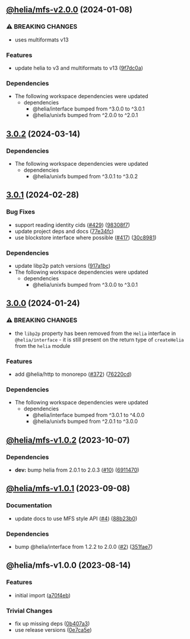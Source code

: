 ## [@helia/mfs-v2.0.0](https://github.com/ipfs/helia-mfs/compare/@helia/mfs-v1.0.2...@helia/mfs-v2.0.0) (2024-01-08)


### ⚠ BREAKING CHANGES

* uses multiformats v13

### Features

* update helia to v3 and multiformats to v13 ([9f7dc0a](https://github.com/ipfs/helia-mfs/commit/9f7dc0a0581524531501fc062fefb6ba26d99c02))

### Dependencies

* The following workspace dependencies were updated
  * dependencies
    * @helia/interface bumped from ^3.0.0 to ^3.0.1
    * @helia/unixfs bumped from ^2.0.0 to ^2.0.1

## [3.0.2](https://github.com/ipfs/helia/compare/mfs-v3.0.1...mfs-v3.0.2) (2024-03-14)


### Dependencies

* The following workspace dependencies were updated
  * dependencies
    * @helia/unixfs bumped from ^3.0.1 to ^3.0.2

## [3.0.1](https://github.com/ipfs/helia/compare/mfs-v3.0.0...mfs-v3.0.1) (2024-02-28)


### Bug Fixes

* support reading identity cids ([#429](https://github.com/ipfs/helia/issues/429)) ([98308f7](https://github.com/ipfs/helia/commit/98308f77488b8196b2d18f78f05ecd2d37456834))
* update project deps and docs ([77e34fc](https://github.com/ipfs/helia/commit/77e34fc115cbfb82585fd954bcf389ecebf655bc))
* use blockstore interface where possible ([#417](https://github.com/ipfs/helia/issues/417)) ([30c8981](https://github.com/ipfs/helia/commit/30c8981934ffba72d572a7b8b2712ec93b7f4d31))


### Dependencies

* update libp2p patch versions ([917a1bc](https://github.com/ipfs/helia/commit/917a1bceb9e9b56428a15dc3377a963f06affd12))
* The following workspace dependencies were updated
  * dependencies
    * @helia/unixfs bumped from ^3.0.0 to ^3.0.1

## [3.0.0](https://github.com/ipfs/helia/compare/mfs-v2.0.1...mfs-v3.0.0) (2024-01-24)


### ⚠ BREAKING CHANGES

* the `libp2p` property has been removed from the `Helia` interface in `@helia/interface` - it is still present on the return type of `createHelia` from the `helia` module

### Features

* add @helia/http to monorepo ([#372](https://github.com/ipfs/helia/issues/372)) ([76220cd](https://github.com/ipfs/helia/commit/76220cd5adf45af7fa61fd0a1321de4722b744d6))


### Dependencies

* The following workspace dependencies were updated
  * dependencies
    * @helia/interface bumped from ^3.0.1 to ^4.0.0
    * @helia/unixfs bumped from ^2.0.1 to ^3.0.0

## [@helia/mfs-v1.0.2](https://github.com/ipfs/helia-mfs/compare/@helia/mfs-v1.0.1...@helia/mfs-v1.0.2) (2023-10-07)


### Dependencies

* **dev:** bump helia from 2.0.1 to 2.0.3 ([#10](https://github.com/ipfs/helia-mfs/issues/10)) ([6911470](https://github.com/ipfs/helia-mfs/commit/6911470cb43720798fca571669a166eb3689dad2))

## [@helia/mfs-v1.0.1](https://github.com/ipfs/helia-mfs/compare/@helia/mfs-v1.0.0...@helia/mfs-v1.0.1) (2023-09-08)


### Documentation

* update docs to use MFS style API ([#4](https://github.com/ipfs/helia-mfs/issues/4)) ([88b23b0](https://github.com/ipfs/helia-mfs/commit/88b23b0db4ac9da2a9e94291f2db7b10f436ce00))


### Dependencies

* bump @helia/interface from 1.2.2 to 2.0.0 ([#2](https://github.com/ipfs/helia-mfs/issues/2)) ([351fae7](https://github.com/ipfs/helia-mfs/commit/351fae7a129e642a6f312c9a61609273dec190bf))

## @helia/mfs-v1.0.0 (2023-08-14)


### Features

* initial import ([a70f4eb](https://github.com/ipfs/helia-mfs/commit/a70f4eb982e377eeeeb6fd4a53f7baf40c09641b))


### Trivial Changes

* fix up missing deps ([0b407a3](https://github.com/ipfs/helia-mfs/commit/0b407a3a7e1da8418fad72e6b3631528a912a493))
* use release versions ([0e7ca5e](https://github.com/ipfs/helia-mfs/commit/0e7ca5e3422472712bb83044a483a1a1326ea618))
